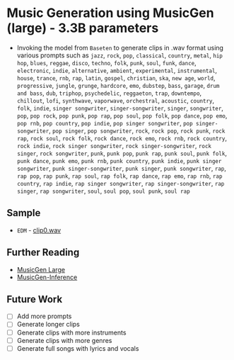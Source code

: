 # Music Generation using MusicGen (large) - 3.3B parameters
* Invoking the model from `Baseten` to generate clips in .wav format using various prompts such as `jazz`, `rock`, `pop`, `classical`, `country`, `metal`, `hip hop`, `blues`, `reggae`, `disco`, `techno`, `folk`, `punk`, `soul`, `funk`, `dance`, `electronic`, `indie`, `alternative`, `ambient`, `experimental`, `instrumental`, `house`, `trance`, `rnb`, `rap`, `latin`, `gospel`, `christian`, `ska`, `new age`, `world`, `progressive`, `jungle`, `grunge`, `hardcore`, `emo`, `dubstep`, `bass`, `garage`, `drum and bass`, `dub`, `triphop`, `psychedelic`, `reggaeton`, `trap`, `downtempo`, `chillout`, `lofi`, `synthwave`, `vaporwave`, `orchestral`, `acoustic`, `country`, `folk`, `indie`, `singer songwriter`, `singer-songwriter`, `singer`, `songwriter`, `pop`, `pop rock`, `pop punk`, `pop rap`, `pop soul`, `pop folk`, `pop dance`, `pop emo`, `pop rnb`, `pop country`, `pop indie`, `pop singer songwriter`, `pop singer-songwriter`, `pop singer`, `pop songwriter`, `rock`, `rock pop`, `rock punk`, `rock rap`, `rock soul`, `rock folk`, `rock dance`, `rock emo`, `rock rnb`, `rock country`, `rock indie`, `rock singer songwriter`, `rock singer-songwriter`, `rock singer`, `rock songwriter`, `punk`, `punk pop`, `punk rap`, `punk soul`, `punk folk`, `punk dance`, `punk emo`, `punk rnb`, `punk country`, `punk indie`, `punk singer songwriter`, `punk singer-songwriter`, `punk singer`, `punk songwriter`, `rap`, `rap pop`, `rap punk`, `rap soul`, `rap folk`, `rap dance`, `rap emo`, `rap rnb`, `rap country`, `rap indie`, `rap singer songwriter`, `rap singer-songwriter`, `rap singer`, `rap songwriter`, `soul`, `soul pop`, `soul punk`, `soul rap`

## Sample
* `EDM` - [clip0.wav](https://github.com/ashioyajotham/Natural-Language-Processing/blob/main/Musicgen/clip_0.wav)

## Further Reading
* [MusicGen Large](https://huggingface.co/facebook/musicgen-large)
* [MusicGen-Inference](https://github.com/facebookresearch/audiocraft)

## Future Work
* [ ] Add more prompts
* [ ] Generate longer clips
* [ ] Generate clips with more instruments
* [ ] Generate clips with more genres
* [ ] Generate full songs with lyrics and vocals

